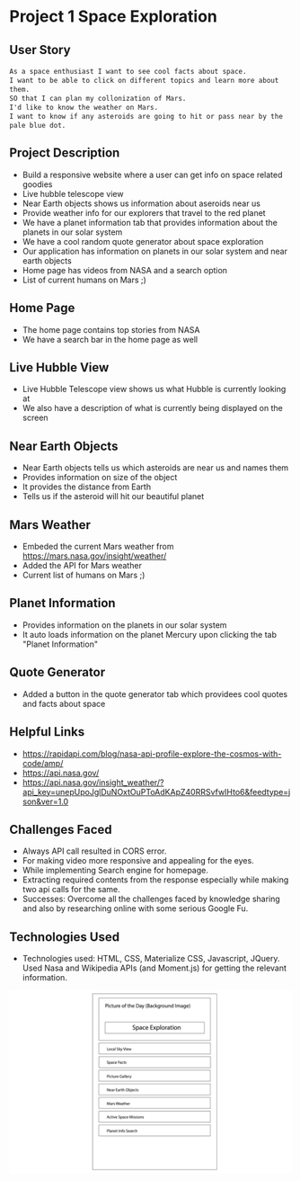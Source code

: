 # Project 1 Space Exploration

## User Story
```
As a space enthusiast I want to see cool facts about space.
I want to be able to click on different topics and learn more about them.
SO that I can plan my collonization of Mars.
I'd like to know the weather on Mars.
I want to know if any asteroids are going to hit or pass near by the pale blue dot.
```

## Project Description
* Build a responsive website where a user can get info on space related goodies
* Live hubble telescope view
* Near Earth objects shows us information about aseroids near us
* Provide weather info for our explorers that travel to the red planet
* We have a planet information tab that provides information about the planets in our solar system
* We have a cool random quote generator about space exploration
* Our application has information on planets in our solar system and near earth objects
* Home page has videos from NASA and a search option
* List of current humans on Mars ;)

## Home Page

* The home page contains top stories from NASA
* We have a search bar in the home page as well

## Live Hubble View

* Live Hubble Telescope view shows us what Hubble is currently looking at
* We also have a description of what is currently being displayed on the screen

## Near Earth Objects

* Near Earth objects tells us which asteroids are near us and names them
* Provides information on size of the object
* It provides the distance from Earth
* Tells us if the asteroid will hit our beautiful planet

## Mars Weather

* Embeded the current Mars weather from https://mars.nasa.gov/insight/weather/
* Added the API for Mars weather
* Current list of humans on Mars ;)

## Planet Information

* Provides information on the planets in our solar system
* It auto loads information on the planet Mercury upon clicking the tab "Planet Information"

## Quote Generator

* Added a button in the quote generator tab which providees cool quotes and facts about space

## Helpful Links
* https://rapidapi.com/blog/nasa-api-profile-explore-the-cosmos-with-code/amp/
* https://api.nasa.gov/
* https://api.nasa.gov/insight_weather/?api_key=unepUpoJglDuNOxtOuPToAdKApZ40RRSvfwIHto6&feedtype=json&ver=1.0

## Challenges Faced

* Always API call resulted in CORS error. 
* For making video more responsive and appealing for the eyes.
* While implementing Search engine for homepage.
* Extracting required contents from the response especially while making two api calls for the same.
* Successes: Overcome all the challenges faced by knowledge sharing and also by researching online with some serious Google Fu.


## Technologies Used
* Technologies used: HTML, CSS, Materialize CSS, Javascript, JQuery. Used Nasa and Wikipedia APIs (and Moment.js) for getting the relevant information.

![Frame](Frame.jpg)